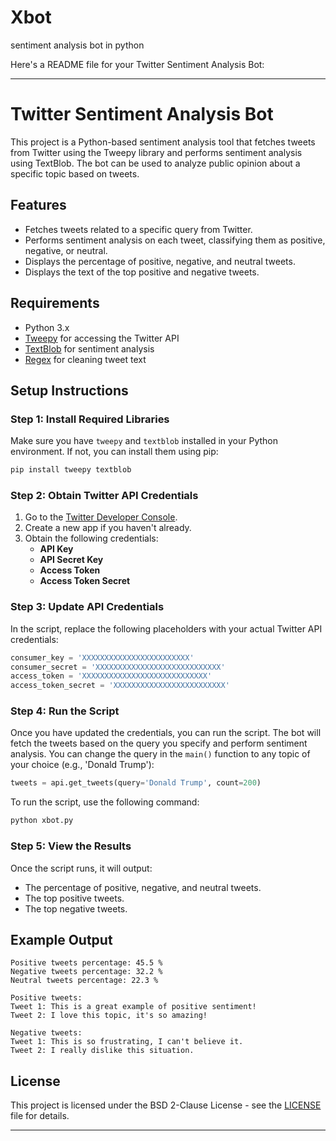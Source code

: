 # Xbot
sentiment analysis bot in python

Here's a README file for your Twitter Sentiment Analysis Bot:

---

# Twitter Sentiment Analysis Bot

This project is a Python-based sentiment analysis tool that fetches tweets from Twitter using the Tweepy library and performs sentiment analysis using TextBlob. The bot can be used to analyze public opinion about a specific topic based on tweets.

## Features

- Fetches tweets related to a specific query from Twitter.
- Performs sentiment analysis on each tweet, classifying them as positive, negative, or neutral.
- Displays the percentage of positive, negative, and neutral tweets.
- Displays the text of the top positive and negative tweets.

## Requirements

- Python 3.x
- [Tweepy](https://www.tweepy.org/) for accessing the Twitter API
- [TextBlob](https://textblob.readthedocs.io/en/dev/) for sentiment analysis
- [Regex](https://docs.python.org/3/library/re.html) for cleaning tweet text

## Setup Instructions

### Step 1: Install Required Libraries

Make sure you have `tweepy` and `textblob` installed in your Python environment. If not, you can install them using pip:

```bash
pip install tweepy textblob
```

### Step 2: Obtain Twitter API Credentials

1. Go to the [Twitter Developer Console](https://developer.twitter.com/en/apps).
2. Create a new app if you haven't already.
3. Obtain the following credentials:
   - **API Key**
   - **API Secret Key**
   - **Access Token**
   - **Access Token Secret**

### Step 3: Update API Credentials

In the script, replace the following placeholders with your actual Twitter API credentials:

```python
consumer_key = 'XXXXXXXXXXXXXXXXXXXXXXXX'
consumer_secret = 'XXXXXXXXXXXXXXXXXXXXXXXXXXXX'
access_token = 'XXXXXXXXXXXXXXXXXXXXXXXXXXXX'
access_token_secret = 'XXXXXXXXXXXXXXXXXXXXXXXXX'
```

### Step 4: Run the Script

Once you have updated the credentials, you can run the script. The bot will fetch the tweets based on the query you specify and perform sentiment analysis. You can change the query in the `main()` function to any topic of your choice (e.g., 'Donald Trump'):

```python
tweets = api.get_tweets(query='Donald Trump', count=200)
```

To run the script, use the following command:

```bash
python xbot.py
```

### Step 5: View the Results

Once the script runs, it will output:
- The percentage of positive, negative, and neutral tweets.
- The top positive tweets.
- The top negative tweets.

## Example Output

```
Positive tweets percentage: 45.5 %
Negative tweets percentage: 32.2 %
Neutral tweets percentage: 22.3 %

Positive tweets:
Tweet 1: This is a great example of positive sentiment!
Tweet 2: I love this topic, it's so amazing!

Negative tweets:
Tweet 1: This is so frustrating, I can't believe it.
Tweet 2: I really dislike this situation.
```

## License

This project is licensed under the BSD 2-Clause License - see the [LICENSE](LICENSE) file for details.

---

